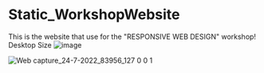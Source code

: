 # Static_WorkshopWebsite
This is the website that use for the "RESPONSIVE WEB DESIGN" workshop! 
Desktop Size
![image](https://user-images.githubusercontent.com/66884209/180627436-cdbb1d10-7fb7-4b92-af73-f00e8bd1c528.png)

![Web capture_24-7-2022_83956_127 0 0 1](https://user-images.githubusercontent.com/66884209/180627458-1ff76563-e769-408a-8ef8-673f08640b72.jpeg)
